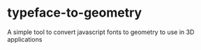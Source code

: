 # typeface-to-geometry
A simple tool to convert javascript fonts to geometry to use in 3D applications
